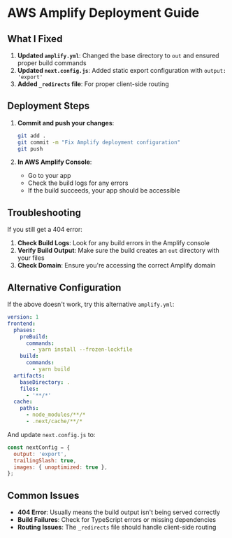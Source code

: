 # AWS Amplify Deployment Guide

## What I Fixed

1. **Updated `amplify.yml`**: Changed the base directory to `out` and ensured proper build commands
2. **Updated `next.config.js`**: Added static export configuration with `output: 'export'`
3. **Added `_redirects` file**: For proper client-side routing

## Deployment Steps

1. **Commit and push your changes**:
   ```bash
   git add .
   git commit -m "Fix Amplify deployment configuration"
   git push
   ```

2. **In AWS Amplify Console**:
   - Go to your app
   - Check the build logs for any errors
   - If the build succeeds, your app should be accessible

## Troubleshooting

If you still get a 404 error:

1. **Check Build Logs**: Look for any build errors in the Amplify console
2. **Verify Build Output**: Make sure the build creates an `out` directory with your files
3. **Check Domain**: Ensure you're accessing the correct Amplify domain

## Alternative Configuration

If the above doesn't work, try this alternative `amplify.yml`:

```yaml
version: 1
frontend:
  phases:
    preBuild:
      commands:
        - yarn install --frozen-lockfile
    build:
      commands:
        - yarn build
  artifacts:
    baseDirectory: .
    files:
      - '**/*'
  cache:
    paths:
      - node_modules/**/*
      - .next/cache/**/*
```

And update `next.config.js` to:
```javascript
const nextConfig = {
  output: 'export',
  trailingSlash: true,
  images: { unoptimized: true },
};
```

## Common Issues

- **404 Error**: Usually means the build output isn't being served correctly
- **Build Failures**: Check for TypeScript errors or missing dependencies
- **Routing Issues**: The `_redirects` file should handle client-side routing 